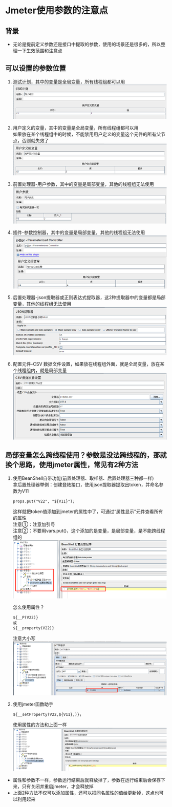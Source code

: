 # Jmeter使用参数的注意点     

## 背景  
- 无论是提前定义参数还是接口中提取的参数，使用的场景还是很多的，所以整理一下生效范围和注意点   
    
## 可以设置的参数位置  
1. 测试计划，其中的变量是全局变量，所有线程组都可以用      
    ![image](pic/canshu/canshu001.png)    

2. 用户定义的变量，其中的变量是全局变量，所有线程组都可以用   
    如果放在某个线程组中的时候，不能禁用用户定义的变量这个元件的所有父节点，否则就失效了     
    ![image](pic/canshu/canshu002.png)       
    
3. 前置处理器-用户参数，其中的变量是局部变量，其他的线程组无法使用     
    ![image](pic/canshu/canshu003.png)     
    
4. 插件-参数控制器，其中的变量是局部变量，其他的线程组无法使用         
    ![image](pic/canshu/canshu004.png)     

5. 后置处理器-json提取器或正则表达式提取器，这2种提取器中的变量都是局部变量，其他的线程组无法使用    
    ![image](pic/canshu/canshu005.png)     

6. 配置元件-CSV 数据文件设置，如果放在线程组外面，就是全局变量，放在某个线程组内，就是局部变量  
    ![image](pic/canshu/canshu006.png)     

## 局部变量怎么跨线程使用？参数是没法跨线程的，那就换个思路，使用jmeter属性，常见有2种方法   
1. 使用BeanShell自带功能(前置处理器、取样器、后置处理器三种都一样)     
    拿后置处理器举例：创建登陆接口，使用json提取器提取出token，并命名参数为V11  
    ```
    props.put("V22", "${V11}");
    ```
    这样就把token值添加到jmeter的属性中了，可通过“属性显示”元件查看所有的属性   
    注意①：注意加引号   
    注意②：不要用vars.put()，这个添加的是变量，是局部变量，是不能跨线程组的   
    ![image](pic/canshu/canshu007.png)         
      
    怎么使用属性？  
    ```
    ${__P(V22)}
    或
    ${__property(V22)}
    ```
    注意大小写  
    ![image](pic/canshu/canshu008.png)          
    
2. 使用jmeter函数助手   
    ```
    ${__setProperty(V22,${V11},)};
    ```
    使用属性的方法和上面一样  
    ![image](pic/canshu/canshu009.png)        


- 属性和参数不一样，参数运行结束后就释放掉了，参数在运行结束后会保存下来，只有关闭并重启jmeter，才会释放掉  
- 上面2种方法不仅可以添加属性，还可以把同名属性的值给更新掉，这点也可以利用起来   